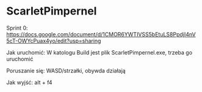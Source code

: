 # ScarletPimpernel

Sprint 0: https://docs.google.com/document/d/1CMOR6YWTIVSS5bEtuLS8PpdjI4nV5cT-OWYcPuax4yo/edit?usp=sharing

Jak uruchomić: W katologu Build jest plik ScarletPimpernel.exe, trzeba go uruchomić

Poruszanie się: WASD/strzałki, obywda działają

Jak wyjść: alt + f4
